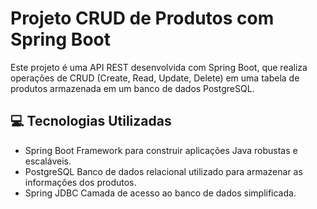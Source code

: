 # Projeto CRUD de Produtos com Spring Boot

Este projeto é uma API REST desenvolvida com Spring Boot, que realiza operações de CRUD (Create, Read, Update, Delete) em uma tabela de produtos armazenada em um banco de dados PostgreSQL.

## 💻 Tecnologias Utilizadas

- Spring Boot Framework para construir aplicações Java robustas e escaláveis.
- PostgreSQL Banco de dados relacional utilizado para armazenar as informações dos produtos.
- Spring JDBC Camada de acesso ao banco de dados simplificada.
